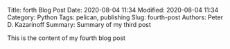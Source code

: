 Title: forth Blog Post
Date: 2020-08-04 11:34
Modified: 2020-08-04 11:34
Category: Python
Tags: pelican, publishing
Slug: fourth-post
Authors: Peter D. Kazarinoff
Summary: Summary of my third post

This is the content of my fourth blog post
